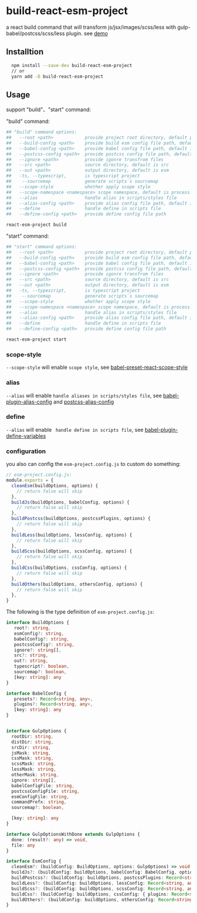 # build-react-esm-project

a react build command that will transform js/jsx/images/scss/less with gulp-babel/postcss/scss/less plugin. see [demo](https://github.com/gxlmyacc/build-react-esm-project/tree/master/demo)

## Installtion

```bash
  npm install --save-dev build-react-esm-project
  // or 
  yarn add -D build-react-esm-project
```

## Usage

support "build"、"start" command:

"build" command:
```bash
## "build" command options:
##   --root <path>            provide project root directory, default process.cwd()
##   --build-config <path>    provide build esm config file path, default is process.cwd()/esm-project.config.js
##   --babel-config <path>    provide babel config file path, default is process.cwd()/babel.config.js
##   --postcss-config <path>  provide postcss config file path, default is process.cwd()/postcss.config.js
##   --ignore <path>          provide igonre transfrom files
##   --src <path>             source directory, default is src
##   --out <path>             output directory, default is esm
##   -ts, --typescript,       is typescript project
##    --sourcemap             generate scripts`s sourcemap
##   --scope-style            whether apply scope style
##   --scope-namespace <namespace> scope namespace, default is process.cwd()/package.json:namespace
##   --alias                  handle alias in scripts/styles file
##   --alias-config <path>    provide alias config file path, default is process.cwd()/alias.config.js
##   --define                 handle define in scripts file
##   --define-config <path>   provide define config file path

react-esm-project build
```
"start" command:
```bash
## "start" command options:
##   --root <path>            provide project root directory, default process.cwd()
##   --build-config <path>    provide build esm config file path, default is process.cwd()/esm-project.config.js
##   --babel-config <path>    provide babel config file path, default is process.cwd()/babel.config.js
##   --postcss-config <path>  provide postcss config file path, default is process.cwd()/postcss.config.js
##   --ignore <path>          provide igonre transfrom files
##   --src <path>             source directory, default is src
##   --out <path>             output directory, default is esm
##   -ts, --typescript,       is typescript project
##    --sourcemap             generate scripts`s sourcemap
##   --scope-style            whether apply scope style 
##   --scope-namespace <namespace> scope namespace, default is process.cwd()/package.json:namespace
##   --alias                  handle alias in scripts/styles file
##   --alias-config <path>    provide alias config file path, default is process.cwd()/alias.config.js
##   --define                 handle define in scripts file
##   --define-config <path>   provide define config file path

react-esm-project start
```

### scope-style

`--scope-style` will enable `scope style`, see [babel-preset-react-scope-style](https://github.com/gxlmyacc/babel-preset-react-scope-style)

### alias
  
`--alias` will enable `handle aliases in scripts/styles file`, see [babel-plugin-alias-config](https://github.com/gxlmyacc/babel-plugin-alias-config) and [postcss-alias-config](https://github.com/gxlmyacc/postcss-alias-config)

### define

`--alias` will enable ` handle define in scripts file`, see [babel-plugin-define-variables](https://github.com/gxlmyacc/babel-plugin-define-variables)
### configuration

you also can config the `esm-project.config.js` to custom do something:
```js
// esm-project.config.js: 
module.exports = {
  cleanEsm(buildOptions, options) {
    // return false will skip
  },
  buildJs(buildOptions, babelConfig, options) {
    // return false will skip
  },
  buildPostcss(buildOptions, postcssPlugins, options) {
    // return false will skip
  },
  buildLess(buildOptions, lessConfig, options) {
    // return false will skip
  },
  buildScss(buildOptions, scssConfig, options) {
    // return false will skip
  },
  buildCss(buildOptions, cssConfig, options) {
    // return false will skip
  },
  buildOthers(buildOptions, othersConfig, options) {
    // return false will skip
  },
}
```

The following is the type definition of `esm-project.config.js`:
```ts
interface BuildOptions {
   root?: string,
   esmConfig?: string,
   babelConfig?: string,
   postcssConfig?: string,
   ignore?: string[],
   src?: string,
   out?: string,
   typescript?: boolean,
   sourcemap?: boolean,
   [key: string]: any
}

interface BabelConfig {
   presets?: Record<string, any>,
   plugins?: Record<string, any>,
   [key: string]: any
}


interface GulpOptions {
  rootDir: string,
  distDir: string,
  srcDir: string,
  jsMask: string,
  cssMask: string,
  scssMask: string,
  lessMask: string,
  otherMask: string,
  ignore: string[],
  babelConfigFile: string,
  postcssConfigFile: string,
  esmConfigFile: string,
  commandPrefx: string,
  sourcemap?: boolean,

  [key: string]: any
}

interface GulpOptionsWithDone extends GulpOptions {
  done: (result?: any) => void,
  file: any
}

interface EsmConfig {
  cleanEsm?: (buildConfig: BuildOptions, options: GulpOptions) => void|false,
  buildJs?: (buildConfig: buildOptions, babelConfig: BabelConfig, options: GulpOptionsWithDone) => void|false,
  buildPostcss?: (buildConfig: buildOptions, postcssPlugins: Record<string, function>, options: GulpOptions) => void|false,
  buildLess?: (buildConfig: buildOptions, lessConfig: Record<string, any>, options: GulpOptionsWithDone) => void|false,
  buildScss?: (buildConfig: buildOptions, scssConfig: Record<string, any>, options: GulpOptionsWithDone) => void|false,
  buildCss?: (buildConfig: buildOptions, cssConfig: { plugins: Record<string, function> }, options: GulpOptionsWithDone) => void|false,
  buildOthers?: (buildConfig: buildOptions, othersConfig: Record<string, any>, options: GulpOptionsWithDone) => void|false
}

```


